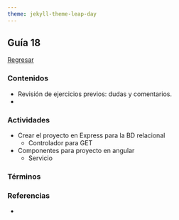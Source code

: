 ```yaml
---
theme: jekyll-theme-leap-day
---
```


## Guía 18

[Regresar](/DAWM-2022/)

### Contenidos

* Revisión de ejercicios previos: dudas y comentarios.
* 


### Actividades

* Crear el proyecto en Express para la BD relacional
  + Controlador para GET
* Componentes para proyecto en angular 
  + Servicio

### Términos


### Referencias

* 

